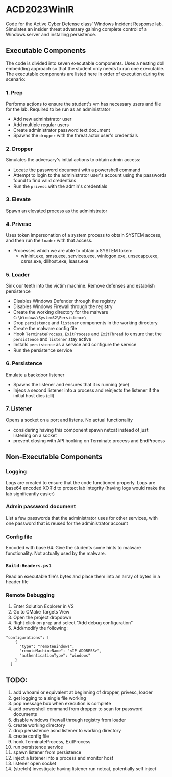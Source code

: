 # ACD2023WinIR

Code for the Active Cyber Defense class' Windows Incident Response lab.
Simulates an insider threat adversary gaining complete control of a Windows server and installing persistence.

## Executable Components
The code is divided into seven executable components.
Uses a nesting doll embedding approach so that the student only needs to run one executable.
The executable components are listed here in order of execution during the scenario:

### 1. Prep
Performs actions to ensure the student's vm has necessary users and file for the lab. Required to be run as an administrator
- Add new administrator user
- Add multiple regular users
- Create administrator password text document
- Spawns the `dropper` with the threat actor user's credentials

### 2. Dropper
Simulates the adversary's initial actions to obtain admin access:
- Locate the password document with a powershell command
- Attempt to login to the administrator user's account using the passwords found to find valid credentials
- Run the `privesc` with the admin's credentials

### 3. Elevate
Spawn an elevated process as the administrator

### 4. Privesc
Uses token impersonation of a system process to obtain SYSTEM access, and then run the `loader` with that access.
- Processes which we are able to obtain a SYSTEM token:
  -  wininit.exe, smss.exe, services.exe, winlogon.exe, unsecapp.exe, csrss.exe, dllhost.exe, lsass.exe

### 5. Loader
Sink our teeth into the victim machine. Remove defenses and establish persistence
- Disables Windows Defender through the registry
- Disables Windows Firewall through the registry
- Create the working directory for the malware `C:\Windows\System32\Persistence\`
- Drop `persistence` and `listener` components in the working directory
- Create the malware config file
- Hook `TerminateProcess`, `ExitProcess` and `ExitThread` to ensure that the `persistence` and `listener` stay active
- Installs `persistence` as a service and configure the service
- Run the persistence service

### 6. Persistence
Emulate a backdoor listener
- Spawns the listener and ensures that it is running (exe)
- Injecs a second listener into a process and reinjects the listener if the initial host dies (dll)

### 7. Listener
Opens a socket on a port and listens. No actual functionality
- considering having this component spawn netcat instead of just listening on a socket
- prevent closing with API hooking on Terminate process and EndProcess

## Non-Executable Components

### Logging
Logs are created to ensure that the code functioned properly. Logs are base64 encoded XOR'd to protect lab integrity (having logs would make the lab significantly easier)

### Admin password document
List a few passwords that the administrator uses for other services, with one password that is reused for the administrator account

### Config file
Encoded with base 64. Give the students some hints to malware functionality. Not actually used by the malware.

### `Build-Headers.ps1`
Read an executable file's bytes and place them into an array of bytes in a header file

### Remote Debugging
1. Enter Solution Explorer in VS
1. Go to CMake Targets View
1. Open the project dropdown
1. Right click on `prep` and select "Add debug configuration"
1. Add/modify the following:
```
"configurations": [
    {
      "type": "remoteWindows",
      "remoteMachineName": "<IP ADDRESS>",
      "authenticationType": "windows"
    }
  ]
```

## TODO:
1. add whoami or equivalent at beginning of dropper, privesc, loader
1. get logging to a single file working
1. pop message box when execution is complete
1. add powershell command from dropper to scan for password documents
1. disable windows firewall through registry from loader
1. create working directory
1. drop persistence asnd listener to working directory
1. create config file
1. hook TerminateProcess, ExitProcess
1. run persistence service
1. spawn listener from persistence
1. inject a listener into a process and monitor host
1. listener open socket
1. (stretch) investigate having listener run netcat, potentially self inject